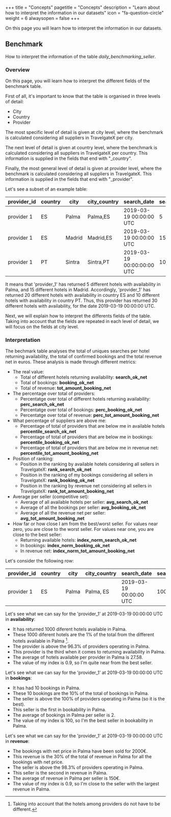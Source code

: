 +++
title = "Concepts"
pagetitle = "Concepts"
description = "Learn about how to interpret the information in our datasets"
icon = "fa-question-circle"
weight = 6
alwaysopen = false
+++




On this page you will learn how to interpret the information in our datasets.

## Benchmark
How to interpret the information of the table _daily\_benchmarking\_seller_.
 
### Overview
On this page, you will learn how to interpret the different fields of the benchmark table.

First of all, it's important to know that the table is organised in three levels of detail:
 * City
 * Country 
 * Provider

The most specific level of detail is given at city level, where the benchmark is calculated considering all suppliers in TravelgateX per city.

The next level of detail is given at country level, where the benchmark is calculated considering all suppliers in TravelgateX per country. This information is supplied in the fields that end with "\_country". 

Finally, the most general level of detail is given at provider level, where the benchmark is calculated considering all suppliers in TravelgateX. This information is supplied in the fields that end with "\_provider".

Let's see a subset of an example table:

| provider_id | country | city              | city_country          | search_date                | search_ok_net | search_ok_net_country | search_ok_net_provider|
|-------------|---------|-------------------|-----------------------|----------------------------|---------------|-----------------------|-----------------------|
| provider 1  | ES      | Palma             | Palma,ES              | 2019-03-19 00:00:00 UTC    | 5             | 20                    | 30                    |
| provider 1  | ES      | Madrid            | Madrid,ES             | 2019-03-19 00:00:00 UTC    | 15            | 20                    | 30                    |
| provider 1  | PT      | Sintra            | Sintra,PT             | 2019-03-19 00:00:00:00 UTC | 10            | 10                    | 30                    |


It means that 'provider_1' has returned 5 different hotels with availability in Palma, and 15 different hotels in Madrid. Accordingly, 'provider_1' has returned 20 different hotels with availability in country ES and 10 different hotels with availability in country PT. Thus, this provider has returned 30 different hotels with availability, for the date 2019-03-19 00:00:00 UTC.

Next, we will explain how to interpret the differents fields of the table.  Taking into account that the fields are repeated in each level of detail, we will focus on the fields at city level.


### Interpretation 
The bechmark table analyses the total of uniques searches per hotel returning availability, the total of confirmed bookings and the total revenue net in euros. These analysis is made through different metrics:

 * The real value:
    + Total of different hotels returning availability: **search_ok_net**
    + Total of bookings: **booking_ok_net**
    + Total of revenue: **tot_amount_booking_net**
 * The percentage over total of providers:
    + Percentatge over total of different hotels returning availability: **perc_search_ok_net**
    + Percentatge over total of bookings: **perc_booking_ok_net**
    + Percentatge over total of revenue: **perc_tot_amount_booking_net**
 * What percentage of suppliers are above me:
    + Percentage of total of providers that are below me in available hotels  **percentile_search_ok_net**
    + Percentage of total of providers that are below me in bookings: **percentile_booking_ok_net**
    + Percentage of total of providers that are below me in revenue net: **percentile_tot_amount_booking_net**
 * Position of ranking:
    + Position in the ranking by available hotels considering all sellers in TravelgateX: **rank_search_ok_net**
    + Position in the ranking of my bookings considering all sellers in TravelgateX: **rank_booking_ok_net**
    + Position in the ranking by revenue net considering all sellers in TravelgateX: **rank_tot_amount_booking_net**
 * Average per seller (competitive set):
    + Average of all available hotels per seller: **avg_search_ok_net**
    + Average of all the bookings per seller: **avg_booking_ok_net**
    + Average of all the revenue net per seller: **avg_tot_amount_booking_net**
 * How far or how close I am from the best/worst seller. For values near zero, you are close to the worst seller. For values near one, you are close to the best seller:
    + Returning available hotels: **index_norm_search_ok_net**
    + In bookings: **index_norm_booking_ok_net**
    + In revenue net: **index_norm_tot_amount_booking_net**

Let's consider the following row:

| provider_id | country | city              | city_country          | search_date             | search_ok_net | perc_search_ok_net  | percentile_search_ok_net | rank_search_ok_net | avg_search_ok_net  | index_norm_search_ok_net | booking_ok_net | perc_booking_ok_net | percentile_booking_ok_net | rank_booking_ok_net | avg_booking_ok_net | index_norm_booking_ok_net | tot_amount_booking_net | perc_tot_amount_booking_net | percentile_tot_amount_booking_net | rank_tot_amount_booking_net | avg_tot_amount_booking_net | index_norm_tot_amount_booking_net|
|-------------|---------|-------------------|-----------------------|-------------------------|---------------|---------------------|--------------------------|--------------------|--------------------|--------------------------|----------------|---------------------|---------------------------|---------------------|--------------------|---------------------------|------------------------|-----------------------------|-----------------------------------|-----------------------------|----------------------------|--------------------------------|
| provider 1         | ES   | Palma | Palma, ES | 2019-03-19 00:00:00 UTC | 1000            | 0.01  | 96.3                     | 3.0                | 27.58   | 0.9        | 10              | 0.1                 | 100                       | 1                 | 2  | 100                       | 2000                      | 0.3                         | 98.3                               | 2.0                        | 150           | 0.98                            |

Let's see what we can say for the 'provider_1' at 2019-03-19 00:00:00 UTC in **availability**:

* It has returned 1000 diferent hotels available in Palma.
* These 1000 diferent hotels are the 1% of the total from the different hotels available in Palma [^note1]. 
* The provider is above the 96.3% of providers operating in Palma.
* This provider is the third when it comes to returning availability in Palma.
* The average of hotels available per provider in Palma is 27.58.
* The value of my index is 0.9, so I'm quite near from the best seller.

[^note1]: Taking into account that the hotels among providers do not have to be different.

Let's see what we can say for the 'provider_1' at 2019-03-19 00:00:00 UTC in **bookings**:

* It has had 10 bookings in Palma.
* These 10 bookings are the 10% of the total of bookings in Palma.
* The seller is above the 100% of providers operating in Palma (so it is the best).
* This seller is the first in bookability in Palma.
* The average of bookings in Palma per seller is 2.
* The value of my index is 100, so I'm the best seller in bookability in Palma.

Let's see what we can say for the 'provider_1' at 2019-03-19 00:00:00 UTC in **revenue**:

* The bookings with net price in Palma have been sold for 2000€.
* This revenue is the 30% of the total of revenue in Palma for all the bookings with net price.
* The seller is above the 98.3% of providers operating in Palma.
* This seller is the second in revenue in Palma.
* The average of revenue in Palma per seller is 150€.
* The value of my index is 0.9, so I'm close to the seller with the largest revenue in Palma.
